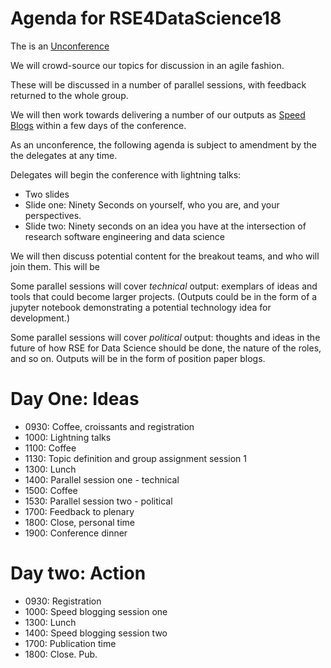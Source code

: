 Agenda for RSE4DataScience18
============================

The is an [Unconference](https://en.wikipedia.org/wiki/Unconference)

We will crowd-source our topics for discussion in an agile fashion.

These will be discussed in a number of parallel sessions, with
feedback returned to the whole group.

We will then work towards
delivering a number of our outputs as [Speed Blogs]() within a few
days of the conference.

As an unconference, the following agenda is subject to 
amendment by the the delegates at any time.

Delegates will begin the conference with lightning talks:
* Two slides
* Slide one: Ninety Seconds on yourself, who you are, and your perspectives.
* Slide two: Ninety seconds on an idea you have at the intersection of research software engineering and data science

We will then discuss potential content for the breakout teams,
and who will join them. This will be 

Some parallel sessions will cover *technical* output: exemplars of ideas and tools
that could become larger projects. (Outputs could be in the form
of a jupyter notebook demonstrating a potential technology idea for development.)

Some parallel sessions will cover *political* output: thoughts
and ideas in the future of how RSE for Data Science should be done,
the nature of the roles, and so on. Outputs will be in the form
of position paper blogs.

Day One: Ideas
==============

* 0930: Coffee, croissants and registration
* 1000: Lightning talks
* 1100: Coffee
* 1130: Topic definition and group assignment session 1
* 1300: Lunch
* 1400: Parallel session one - technical
* 1500: Coffee
* 1530: Parallel session two - political
* 1700: Feedback to plenary
* 1800: Close, personal time
* 1900: Conference dinner

Day two: Action
===============

* 0930: Registration
* 1000: Speed blogging session one
* 1300: Lunch
* 1400: Speed blogging session two
* 1700: Publication time
* 1800: Close. Pub.
